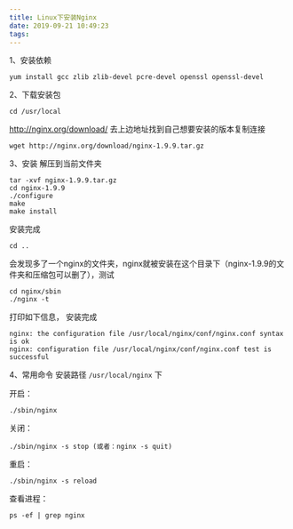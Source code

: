 ```yaml
---
title: Linux下安装Nginx
date: 2019-09-21 10:49:23
tags:
---
```

1、安装依赖
```
yum install gcc zlib zlib-devel pcre-devel openssl openssl-devel
```
2、下载安装包
```
cd /usr/local
```
http://nginx.org/download/
去上边地址找到自己想要安装的版本复制连接
```
wget http://nginx.org/download/nginx-1.9.9.tar.gz
```
3、安装
解压到当前文件夹
```
tar -xvf nginx-1.9.9.tar.gz
cd nginx-1.9.9
./configure
make
make install
```
安装完成
```
cd ..
```
会发现多了一个nginx的文件夹，nginx就被安装在这个目录下（nginx-1.9.9的文件夹和压缩包可以删了），测试
```
cd nginx/sbin
./nginx -t
```
打印如下信息， 安装完成
```
nginx: the configuration file /usr/local/nginx/conf/nginx.conf syntax is ok
nginx: configuration file /usr/local/nginx/conf/nginx.conf test is successful
```
4、常用命令
安装路径 `/usr/local/nginx` 下

开启：
```
./sbin/nginx
```
关闭：
```
./sbin/nginx -s stop (或者：nginx -s quit)
```
重启：
```
./sbin/nginx -s reload
```
查看进程：
```
ps -ef | grep nginx
```
